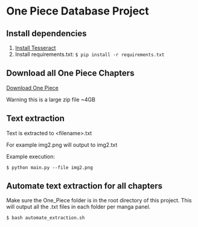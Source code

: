# One Piece Database Project

## Install dependencies

1. [Install Tesseract](https://tesseract-ocr.github.io/tessdoc/Installation.html)
2. Install requirements.txt: `$ pip install -r requirements.txt`

## Download all One Piece Chapters

[Download One Piece](https://drive.google.com/file/d/1sVP09rxeVV0JzIz5X8sMJyRXNHCgm_aw/view?usp=sharing)

Warning this is a large zip file ~4GB

## Text extraction

Text is extracted to \<filename>.txt

For example img2.png will output to img2.txt

Example execution:

`$ python main.py --file img2.png`

## Automate text extraction for all chapters

Make sure the One_Piece folder is in the root directory of this project. This will output all the .txt files in each folder per manga panel.

`$ bash automate_extraction.sh`

